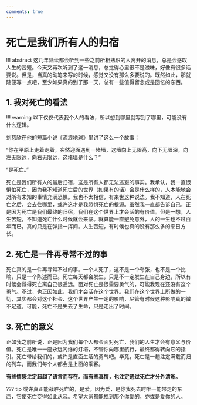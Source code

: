 ```yaml
---
comments: true
---
```


# 死亡是我们所有人的归宿

!!! abstract
    这几年陆续都会听到一些之前所相熟识的人离开的消息，总是会感叹人生的苦短。今天又再次听到了这一消息，总觉得心里很不是滋味，好像有很多话要说。但是，当真的动笔来写的时候，感觉又没有那么多要说的。既然如此，那就随便写一点吧，至少如果真的到了那一天，总有一些值得留念或是回忆的东西。

## 1. 我对死亡的看法
!!! warning
    以下仅仅代表我个人的看法，所以想到哪里就写到了哪里，可能没有什么逻辑。

刘慈欣在他的短篇小说《流浪地球》里讲了这么一个故事：

“你在平原上走着走着，突然迎面遇到一堵墙，这墙向上无限高，向下无限深，向左无限远，向右无限远，这堵墙是什么？”

“是死亡。”

死亡是我们所有人的最后归宿，这是所有人都无法逃避的事实。我承认，我一直很惧怕死亡，因为我不知道死亡后的世界（如果有的话）会是什么样的，人本能地会对所有未知的事情充满恐惧。我也不太相信，有来世这种说法。我不知道，人在死亡之后，会去往哪里，或许这才是我恐惧死亡的根源。虽然我一直都告诉自己，正是因为死亡是我们最终的归宿，我们在这个世界上才会活的有价值。但是一想，人生苦短，不知道死亡什么时候就会来临。就算能一直避免意外，人的一生也不过百年而已，真的只是在弹指一挥间。人生苦短，有时候也真的没有那么多的来日方长。

## 2. 死亡是一件再寻常不过的事

死亡真的是一件再寻常不过的事。一个人死了，这不是一个夸张，也不是一个比喻，只是一个陈述而已。死亡每天都会发生，只是不一定发生在自己身边，所以有时候会觉得死亡离自己很遥远。面对死亡是很需要勇气的，可能我现在还没有这个勇气。不过，也正因如此，我们才会活在这个世界。我们在这个世界上所做的一切，其实都会对这个社会、这个世界产生一定的影响，尽管有时候这种影响真的微不足道。可能，死亡不是失去了生命，只是走出了时间。

## 3. 死亡的意义

正如我之前所说，正是因为我们每个人都会面对死亡，我们的人生才会有意义与价值。死亡是唯一一座永远闪烁的灯塔，不管你向哪里航行，最终都得转向它的指引。死亡带给我们的，或许是直面生活的勇气吧。毕竟，死亡是一趟注定满载而归的列车，而我们每个人都会是上面的乘客。

**有些情感注定超越了语言而存在。而有些真情，也注定通过死亡才分外清晰。**

??? tip 
    或许真正能战胜死亡的，是爱。因为爱，是你我死去时唯一能带走的东西，它使死亡变得如此从容。希望大家都能找到那个你爱的，亦或是爱你的人。
